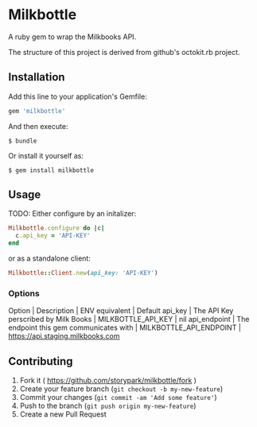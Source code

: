 # Milkbottle

A ruby gem to wrap the Milkbooks API.

The structure of this project is derived from github's octokit.rb project.

## Installation

Add this line to your application's Gemfile:

```ruby
gem 'milkbottle'
```

And then execute:

    $ bundle

Or install it yourself as:

    $ gem install milkbottle

## Usage

TODO: Either configure by an initalizer:

```ruby
Milkbottle.configure do |c|
  c.api_key = 'API-KEY'
end
```

or as a standalone client:

```ruby
Milkbottle::Client.new(api_key: 'API-KEY')
```

### Options

Option | Description | ENV equivalent | Default
api_key | The API Key perscribed by Milk Books | MILKBOTTLE_API_KEY | nil
api_endpoint | The endpoint this gem communicates with | MILKBOTTLE_API_ENDPOINT | https://api.staging.milkbooks.com


## Contributing

1. Fork it ( https://github.com/storypark/milkbottle/fork )
2. Create your feature branch (`git checkout -b my-new-feature`)
3. Commit your changes (`git commit -am 'Add some feature'`)
4. Push to the branch (`git push origin my-new-feature`)
5. Create a new Pull Request
